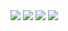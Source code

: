<img src='https://vxj.is-a.dev/assets/github/v2/1.png'>
<img src='https://vxj.is-a.dev/assets/github/v2/2.png'>
<img src='https://vxj.is-a.dev/assets/github/v2/3.png'>
<img src='https://vxj.is-a.dev/assets/github/v2/4.png'>
